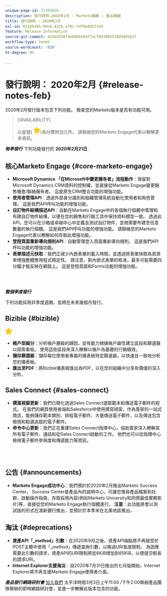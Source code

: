```yaml
---
unique-page-id: 37355826
description: 發行說明–2020年2月 — Marketo檔案 — 產品檔案
title: 發行說明 — 2020年2月
exl-id: 6216b405-69c6-422b-a78c-7df0e8d271e9
feature: Release Information
source-git-commit: 431bd258f9a68bbb9df7acf043085578d3d91b1f
workflow-type: tm+mt
source-wordcount: '650'
ht-degree: 0%

---
```


# 發行說明： 2020年2月 {#release-notes-feb}

2020年2月發行版本包含下列功能。 檢查您的Marketo版本是否有功能可用。

>[!AVAILABILITY]
>
>以星號( ![（星形）](assets/yellow-star.png))為付費附加元件。 請聯絡您的Marketo Engage代表以瞭解更多資訊。

**_每季發行_** 下列功能發行於 **2020年2月21日**.

## 核心Marketo Engage {#core-marketo-engage}

* **Microsoft Dynamics 「在Microsoft中變更擁有者」流程動作**：保留對Microsoft Dynamics CRM資料的控制權，並直接從Marketo Engage變更銷售機會/聯絡擁有者。 這是原生CRM整合功能的增強功能。
* **使用者管理API**：透過外部身分識別和組織管理系統自動化使用者和角色管理。 這是我們API呼叫功能的增強功能。
* **自訂物件結構描述API**：自動在Marketo Engage中的各個執行個體中管理和布建自訂物件結構，以便在您的銷售和行銷工具中保持資料模型一致。 透過此API，您可以在沙箱或卓越中心中定義及測試自訂物件，並視需要布建至任意數量的執行個體。 這是我們API呼叫功能的增強功能。 請聯絡您的Marketo Engage代表以瞭解如何存取此增強功能。
* **登陸頁面重新導向規則API**：自動管理登入頁面重新導向規則。 這是我們API呼叫功能的增強功能。
* **表單描述元快取**：我們正減少內嵌表單的載入時間，並透過將表單快取為資源來增強整體應用程式穩定性。 請注意，對內嵌式表單的核准，最多可能需要四分鐘才能反映在網路上。 這是登陸頁面和Forms功能的增強功能。

<br> 

**_整個季度發行_**

下列功能採用非季度週期，並將在未來幾個月發行。

## Bizible {#bizible}

![（星形）](assets/yellow-star.png)

* **帳戶型細分**：分析帳戶層級的歸因，並有能力根據帳戶屬性建立區段和篩選器以探索看板。 使用這些區段來深入瞭解以帳戶為基礎的行銷績效。
* **儲存篩選器**：儲存每位使用者專屬的儀表板特定篩選器，以快速且一致地分析您的儀表板。
* **匯出至PDF**：將Bizible儀表板匯出為PDF，以在您的組織中分享有價值的深入分析。

## Sales Connect {#sales-connect}

* **撰寫視窗更新**：我們已簡化透過Sales Connect選取範本和傳送電子郵件的程式。 在我們的網頁使用者端和Salesforce中使用撰寫視窗，作為賣家的一站式商店，能夠儲存範本類別、排程電子郵件、大量傳送電子郵件，以及傳送包含檢視和點選追蹤的電子郵件。
* **命令中心更新**：我們正在重建Sales Connect指揮中心，協助賣家深入瞭解其所有電子郵件、通話和從Sales Connect啟動的工作。 他們也可以從指揮中心檢視電子郵件參與度和傳遞能力等資訊。

<br> 

## 公告 {#announcements}

* **Marketo Engage成功中心**：我們預計於2020年2月推出Marketo Success Center。 Success Center是產品內的說明中心，可讓您搜尋產品檔案和社群、啟動操作指南、存取採用內容(例如Marketo University和同儕最佳實務影片)等，直接從您的Marketo Engage執行個體進行。 **注意**：此功能將會以測試版的形式在澳新銀行推出，並預計於本季末在北美地區推出。

## 淘汰 {#deprecations}

* **資產API「_method」引數**：在2020年9月之後，資產API端點將不再接受於POST主體中使用「_method」傳遞查詢引數，以略過URI長度限制。 為因應需要此引數的請求，資產API的URI限制將從6KiB增加到65KiB，以便提交較長的請求URI。
* **Internet Explorer支援淘汰**：自2020年7月31日推出的七月版開始，Internet Explorer將不再支援Marketo Engage使用者介面。

**_產品發行網路研討會_** [加入我們](https://engage.marketo.com/Jan_Feb_20_Release_Webinar_Registration.html) 太平洋時間3月3日上午11:00 /下午2:00舉辦產品團隊舉辦的即時網路研討會，並進一步瞭解此版本包含的功能。
